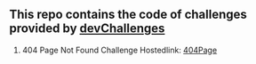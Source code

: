 ## This repo contains the code of challenges provided by [devChallenges](https://devchallenges.io/)



1. 404 Page Not Found Challenge
  Hostedlink: [404Page](https://priceless-swartz-075ad0.netlify.app/) 



